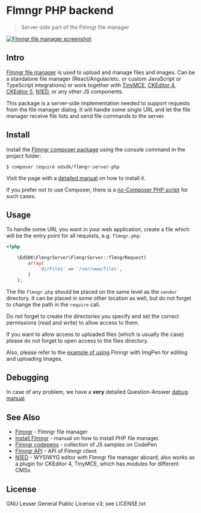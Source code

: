 # Flmngr PHP backend

> Server-side part of the Flmngr file manager

[![Flmngr file manager screenshot](https://flmngr.com/img/browsing.jpg)](https://flmngr.com)

## Intro

[Flmngr file manager](https://flmngr.com) is used to upload and manage files and images. Can be a standalone file manager (React/Angular/etc. or custom JavaScript or TypeScript integrations) or work together with [TinyMCE](https://flmngr.com/doc/install-tinymce-plugin), [CKEditor 4](https://flmngr.com/doc/install-ckeditor-plugin), [CKEditor 5](https://flmngr.com/doc/install-ckeditor-5-plugin), [N1ED](https://n1ed.com), or any other JS components.

This package is a server-side implementation needed to support requests from the file manager dialog. It will handle some single URL and let the file manager receive file lists and send file commands to the server.

## Install
Install the [Flmngr composer package](https://packagist.org/packages/edsdk/flmngr-server-php) using the console command in the project folder:

```
$ composer require edsdk/flmngr-server-php
```

Visit the page with a [detailed manual](https://flmngr.com/doc/install-file-manager-server) on how to install it.

If you prefer not to use Composer, there is a [no-Composer PHP script](https://flmngr.com/doc/install-php-file-manager-include) for such cases.

## Usage

To handle some URL you want in your web application, create a file which will be the entry point for all requests, e.g. `flmngr.php`:

```php
<?php

    \EdSDK\FlmngrServer\FlmngrServer::flmngrRequest(
        array(
            'dirFiles' => '/var/www/files',
        )
    );
```

The file `flmngr.php` should be placed on the same level as the `vendor` directory. It can be placed in some other location as well, but do not forget to change the path in the `require` call.

Do not forget to create the directories you specify and set the correct permissions (read and write) to allow access to them.

If you want to allow access to uploaded files (which is usually the case) please do not forget to open access to the files directory.

Also, please refer to the [example of using](https://flmngr.com/doc/open-file-manager) Flmngr with ImgPen for editing and uploading images.

## Debugging

In case of any problem, we have a **very** detailed Question-Answer [debug manual](https://flmngr.com/doc/file-manager-debug).

## See Also

- [Flmngr](https://flmngr.com) - Flmngr file manager
- [Install Flmngr](https://flmngr.com/doc/install-file-manager-server) - manual on how to install PHP file manager.
- [Flmngr codepens](https://codepen.io/flmngr/pens/public) - collection of JS samples on CodePen
- [Flmngr API](https://flmngr.com/doc/api) - API of Flmngr client
- [N1ED](https://n1ed.com) - WYSIWYG editor with Flmngr file manager aboard, also works as a plugin for CKEditor 4, TinyMCE, which has modules for different CMSs.  


## License

GNU Lesser General Public License v3; see LICENSE.txt